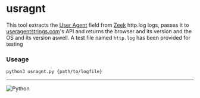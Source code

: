 # usragnt
This tool extracts the [User Agent](https://51degrees.com/blog/understanding-user-agent-string) field from [Zeek](https://docs.zeek.org/en/master/about.html) http.log logs, passes it to [useragentstrings.com](https://useragentstring.com/)'s API and returns the browser and its version and the OS and its version aswell. A test file named `http.log` has been provided for testing


### Useage
```bash
python3 usragnt.py {path/to/logfile}
```
---
![Python](https://img.shields.io/badge/python-3670A0?style=for-the-badge&logo=python&logoColor=ffdd54)

